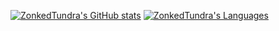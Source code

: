[![ZonkedTundra's GitHub stats](https://github-readme-stats.vercel.app/api?username=ZonkedTundra&show_icons=true&include_all_commits=true&hide_border=true&theme=midnight-purple&bg_color=0000)](https://github.com/ZonkedTundra/)
[![ZonkedTundra's Languages](https://github-readme-stats.vercel.app/api/top-langs/?username=ZonkedTundra&layout=compact&hide_border=true&hide=shell&langs_count=7&theme=tokyonight&bg_color=0000)](https://github.com/ZonkedTundra?tab=repositories)
